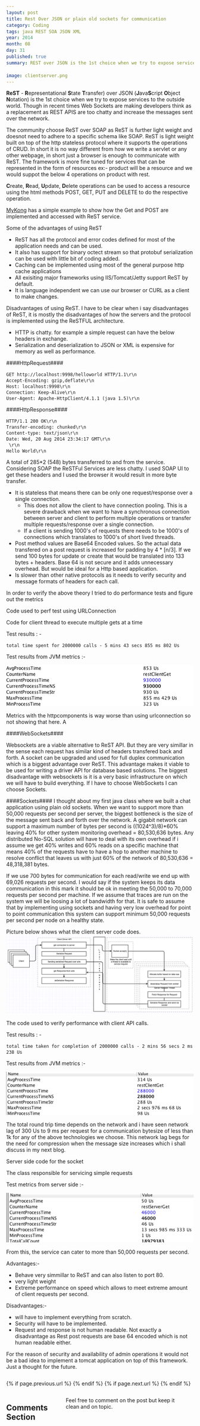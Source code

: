 ```yaml
---
layout: post
title: Rest Over JSON or plain old sockets for communication
category: Coding
tags: java REST SOA JSON XML
year: 2014
month: 08
day: 31
published: true
summary: REST over JSON is the 1st choice when we try to expose services to the outside world. Though in recent times Web Sockets are raising up to the challenge to replace REST as rest APIS are too chatty to increase the messages sent over the network. 

image: clientserver.png
---
```


<b>ReST</b> - <b>R</b>epresentational <b>S</b>tate <b>T</b>ransfer) over JSON (<b>J</b>ava<b>S</b>cript <b>O</b>bject <b>N</b>otation) is the 1st choice when we try to expose services to the outside world. Though in recent times Web Sockets are making developers think as a replacement as REST APIS are too chatty and increase the messages sent over the network. 

The community choose ReST over SOAP as ReST is further light weight and doesnot need to adhere to a specific schema like SOAP. ReST is light weight built on top of the http stateless protocol where it supports the operations of CRUD. In short it is no way different from how we write a servlet or any other webpage, in short just a browser is enough to communicate with ReST. The framework is more fine tuned for services that can be represented in the form of resources ex:- product will be a resource and we would suppot the below 4 operations on product with rest.
 
<b>C</b>reate, <b>R</b>ead, <b>U</b>pdate, <b>D</b>elete operations can be used to access a resource using the html methods POST, GET, PUT and DELETE to do the respective operation.

[MyKong](http://www.mkyong.com/webservices/jax-rs/restfull-java-client-with-java-net-url/ "Http Rest methods")  has a simple example to show how the Get and POST are implemented and accessed with ReST service. 

Some of the advantages of using ReST

* ReST has all the protocol and error codes defined for most of the application needs and can be used. 
* It also has support for binary octect stream so that protobuf serialization can be used with little bit of coding added. 
* Caching can be implemented using most of the general purpose http cache applications
* All exisiting major frameworks using IIS/Tomcat/Jetty support ReST by default.
* It is language independent we can use our browser or CURL as a client to make changes.

Disadvantages of using ReST. I have to be clear when i say disadvantages of ReST, it is mostly the disadvantages of how the servers and the protocol is implemented using the ReSTFUL architecture. 

* HTTP is chatty. for example a simple request can have the below headers in exchange.
* Serialization and deserialization to JSON or XML is expensive for memory as well as performance. 

####HttpRequest####
``` 
GET http://localhost:9998/helloworld HTTP/1.1\r\n
Accept-Encoding: gzip,deflate\r\n
Host: localhost:9998\r\n
Connection: Keep-Alive\r\n
User-Agent: Apache-HttpClient/4.1.1 (java 1.5)\r\n
```

####HttpResponse####
```
HTTP/1.1 200 OK\r\n
Transfer-encoding: chunked\r\n
Content-type: text/json\r\n
Date: Wed, 20 Aug 2014 23:34:17 GMT\r\n
 \r\n
Hello World\r\n
```
A total of 285*2 (548) bytes transferred to and from the service. Considering SOAP the ReSTFul Services are less chatty. I used SOAP UI to get these headers and I used the browser it would result in more byte transfer.

* It is stateless that means there can be only one request/response over a single connection. 
	- This does not allow the client to have connection pooling. This is a severe drawback when we want to have a synchronous connection between server and client to perform multiple operations or transfer multiple requests/response over a single connection. 
	- If a client is sending 1000's of requests there needs to be 1000's of connections which translates to 1000's of short lived threads.
* Post method values are Base64 Encoded values. So the actual data transfered on a post request is increased for padding by  4 * [n/3]. If we send 100 bytes for update or create that would be translated into 133 bytes + headers. Base 64 is not secure and it adds unnecessary overhead. But would be ideal for a Http based application.
* Is slower than other native protocols as it needs to verify security and message formats of headers for each call.

In order to verify the above theory I tried to do performance tests and figure out the metrics

Code used to perf test using URLConnection

<script src="https://gist.github.com/vallur/1f062f73a3148565f6f9.js"></script>

Code for client thread to execute multiple gets at a time

<script src="https://gist.github.com/vallur/2a03147fd076ef0cbc94.js"></script>

Test results : -
```
total time spent for 2000000 calls - 5 mins 43 secs 855 ms 802 Us
```

Test results from JVM metrics :- 

![RestClient metrics](/img/posts/RestClient2.png)

Metrics with the httpcomponents is way worse than using urlconnection so not showing that here. A

####WebSockets####

Websockets are a viable alternative to ReST API. But they are very simillar in the sense each request has similar kind of headers transfered back and forth. A socket can be upgraded and used for full duplex communication which is a biggest advantage over ReST. This advantage makes it viable to be used for writing a driver API for database based solutions. The biggest disadvantage with websockets is it is a very basic infrastructure on which we will have to build everything. If I have to choose WebSockets I can choose Sockets.

####Sockets####
I thought about my first java class where we built a chat application using plain old sockets.
When we want to support more than 50,000 requests per second per server, the biggest bottleneck is the size of the message sent back and forth over the network. A gigabit network can support a maximum number of bytes per second is ((1024^3)/8)*60% leaving 40% for other system monitoring overhead = 80,530,636 bytes. Any distributed No-SQL solution will have to deal with its own overhead if i assume we get 40% writes and 60% reads on a specific machine that means 40% of the requests have to have a hop to another machine to resolve conflict that leaves us with just 60% of the network of 80,530,636 = 48,318,381 bytes.

If we use 700 bytes for communication for each read/write we end up with 69,026 requests per second. I would say if the system keeps its data communication in this mark it should be ok in meeting the 50,000 to 70,000 requests per second per machine. If we assume that traces are run on the system we will be loosing a lot of bandwidth for that. It is safe to assume that by implementing using sockets and having very low overhead for point to point communication this system can support minimum 50,000 requests per second per node on a healthy state.

Picture below shows what the client server code does.
![Client server architecture for banyan](/img/posts/clientserver.png)

The code used to verify performance with client API calls.

<script src="https://gist.github.com/vallur/da13b54d6bd9b73567a2.js"></script>

Test results : - 
```
total time taken for completion of 2000000 calls - 2 mins 56 secs 2 ms 238 Us
```

Test results from JVM metrics :-

![SocketClient metrics](/img/posts/socketmetrics.png)

The total round trip time depends on the network and i have seen network lag of 300 Us to 9 ms per request for a communication bytesize of less than 1k for any of the above technologies we choose. This network lag begs for the need for compression when the message size increases which i shall discuss in my next blog.

Server side code for the socket 

<script src="https://gist.github.com/vallur/fd298d23db3730036b8c.js"></script>

The class responsible for servicing simple requests 

<script src="https://gist.github.com/vallur/133259b47e46a7240085.js"></script>

Test metrics from server side :-

![SocketClient metrics](/img/posts/socketServer.png)

From this, the service can cater to more than 50,000 requests per second. 

Advantages:- 

* Behave very simmillar to ReST and can also listen to port 80.
* very light weight  
* Extreme performance on speed which allows to meet extreme amount of client requests per second.

Disadvantages:-

* will have to implement everything from scratch.
* Security will have to be implemented.
* Request and response is not human readable. Not exactly a disadvantage as Rest post requests are base 64 encoded which is not human readable either.

For the reason of security and availability of admin operations it would not be a bad idea to implement a tomcat application on top of this framework. Just a thought for the future.

<div class="row">	
	<div class="span9 column">
			<p class="pull-right">{% if page.previous.url %} <a href="{{page.previous.url}}" title="Previous Post: {{page.previous.title}}"><i class="icon-chevron-left"></i></a> 	{% endif %}   {% if page.next.url %} 	<a href="{{page.next.url}}" title="Next Post: {{page.next.title}}"><i class="icon-chevron-right"></i></a> 	{% endif %} </p>  
	</div>
</div>

<div class="row">	
    <div class="span9 columns">    
		<h2>Comments Section</h2>
	    <p>Feel free to comment on the post but keep it clean and on topic.</p>	
		<div id="fb-root"></div>
<script>(function(d, s, id) {
  var js, fjs = d.getElementsByTagName(s)[0];
  if (d.getElementById(id)) return;
  js = d.createElement(s); js.id = id;
  js.src = "//connect.facebook.net/en_US/sdk.js#xfbml=1&version=v2.0";
  fjs.parentNode.insertBefore(js, fjs);
}(document, 'script', 'facebook-jssdk'));</script>
<div class="fb-comments" data-href="http://vallur.github.io{{ page.url }}" data-numposts="5" data-width="700" data-colorscheme="light"></div>
</div>

<!-- Twitter -->
<script>!function(d,s,id){var js,fjs=d.getElementsByTagName(s)[0];if(!d.getElementById(id)){js=d.createElement(s);js.id=id;js.src="//platform.twitter.com/widgets.js";fjs.parentNode.insertBefore(js,fjs);}}(document,"script","twitter-wjs");</script>

<!-- Google + -->
<script type="text/javascript">
  (function() {
    var po = document.createElement('script'); po.type = 'text/javascript'; po.async = true;
    po.src = 'https://apis.google.com/js/plusone.js';
    var s = document.getElementsByTagName('script')[0]; s.parentNode.insertBefore(po, s);
  })();
</script>
